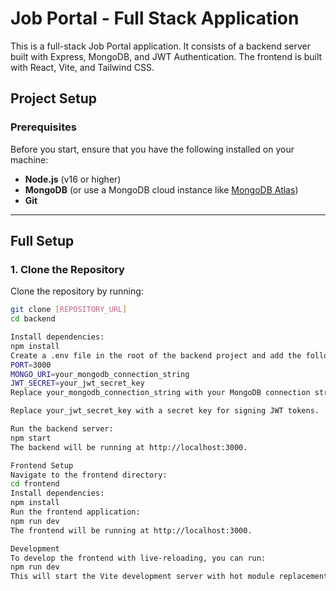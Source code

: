 # Job Portal - Full Stack Application

This is a full-stack Job Portal application. It consists of a backend server built with Express, MongoDB, and JWT Authentication. The frontend is built with React, Vite, and Tailwind CSS.

## Project Setup

### Prerequisites

Before you start, ensure that you have the following installed on your machine:

- **Node.js** (v16 or higher)
- **MongoDB** (or use a MongoDB cloud instance like [MongoDB Atlas](https://www.mongodb.com/cloud/atlas))
- **Git**

---

## Full Setup

### 1. Clone the Repository

Clone the repository by running:

```bash
git clone [REPOSITORY_URL]
cd backend

Install dependencies:
npm install
Create a .env file in the root of the backend project and add the following environment variables:
PORT=3000
MONGO_URI=your_mongodb_connection_string
JWT_SECRET=your_jwt_secret_key
Replace your_mongodb_connection_string with your MongoDB connection string (e.g., from MongoDB Atlas).

Replace your_jwt_secret_key with a secret key for signing JWT tokens.

Run the backend server:
npm start
The backend will be running at http://localhost:3000.

Frontend Setup
Navigate to the frontend directory:
cd frontend
Install dependencies:
npm install
Run the frontend application:
npm run dev
The frontend will be running at http://localhost:3000.

Development
To develop the frontend with live-reloading, you can run:
npm run dev
This will start the Vite development server with hot module replacement.
